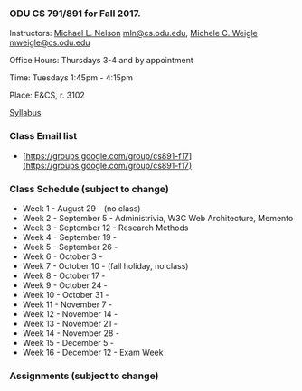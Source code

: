### ODU CS 791/891 for Fall 2017.
Instructors: [Michael L. Nelson](http://www.cs.odu.edu/~mln/) <mln@cs.odu.edu>, [Michele C. Weigle](http://www.cs.odu.edu/~mweigle/) <mweigle@cs.odu.edu>

Office Hours: Thursdays 3-4 and by appointment

Time: Tuesdays 1:45pm - 4:15pm

Place: E&CS, r. 3102 

[Syllabus]()

### Class Email list
* [https://groups.google.com/group/cs891-f17](https://groups.google.com/group/cs891-f17)

### Class Schedule (subject to change)
* Week 1 - August 29 - (no class)
* Week 2 - September 5 - Administrivia, W3C Web Architecture, Memento
* Week 3 - September 12 - Research Methods
* Week 4 - September 19 - 
* Week 5 - September 26 - 
* Week 6 - October 3 - 
* Week 7 - October 10 - (fall holiday, no class)
* Week 8 - October 17 -  
* Week 9 - October 24 - 
* Week 10 - October 31 - 
* Week 11 - November 7 - 
* Week 12 - November 14 - 
* Week 13 - November 21 - 
* Week 14 - November 28 - 
* Week 15 - December 5 - 
* Week 16 - December 12 - Exam Week 


### Assignments (subject to change)


